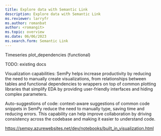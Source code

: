 ```yaml
---
title: Explore data with Semantic Link
description: Explore data with Semantic Link
ms.reviewer: larryfr
ms.author: romanbat
author: <romangit>
ms.topic: overview 
ms.date: 06/06/2023
ms.search.form: Semantic Link
---
```


Timeseries
plot_dependencies (functional)

TODO: existing docs

Visualization capabilities: SemPy helps increase productivity by reducing the need to manually create visualizations, from relationships between tables and functional dependencies to wrappers on top of common plotting libraries that simplify EDA by providing user-friendly interfaces and hiding complex parameters.

Auto-suggestions of code: context-aware suggestions of common code snippets in SemPy reduce the need to manually type, saving time and reducing errors. This capability can help improve collaboration by driving consistency across the codebase and making it easier to understand code.


https://sempy.azurewebsites.net/dev/notebooks/built_in_visualization.html


